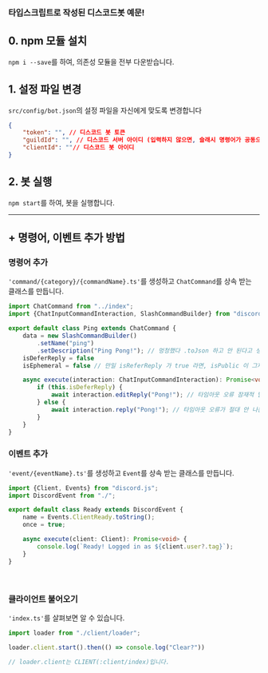 ### 타입스크립트로 작성된 디스코드봇 예문!

## 0. npm 모듈 설치

`npm i --save`를 하여, 의존성 모듈을 전부 다운받습니다.

## 1. 설정 파일 변경

`src/config/bot.json`의 설정 파일을 자신에게 맞도록 변경합니다

```json
{
    "token": "", // 디스코드 봇 토큰
    "guildId": "", // 디스코드 서버 아이디 (입력하지 않으면, 슬래시 명령어가 공동으로 등록됩니다)
    "clientId": ""// 디스코드 봇 아이디
}
```

## 2. 봇 실행

`npm start`를 하여, 봇을 실행합니다.

<hr>

## + 명령어, 이벤트 추가 방법

### 명령어 추가

`'command/{category}/{commandName}.ts'`를 생성하고 `ChatCommand`를 상속 받는 클래스를 만듭니다.

```typescript
import ChatCommand from "../index";
import {ChatInputCommandInteraction, SlashCommandBuilder} from "discord.js";

export default class Ping extends ChatCommand {
    data = new SlashCommandBuilder()
        .setName("ping")
        .setDescription("Ping Pong!"); // 멍청했다 .toJson 하고 안 된다고 생각하고 있었어 ㅋㅋ
    isDeferReply = false
    isEphemeral = false // 만일 isReferReply 가 true 라면, isPublic 이 그제서야 영향 받는다. 현상태는 아무 의미가 없다!

    async execute(interaction: ChatInputCommandInteraction): Promise<void> {
        if (this.isDeferReply) {
            await interaction.editReply("Pong!"); // 타임아웃 오류 잠재적 발생 블럭. 무조건 답장은 editReply로
        } else {
            await interaction.reply("Pong!"); // 타임아웃 오류가 절대 안 나는 명령어라면 reply. CommandExecutor 에서 deferReply 안 함!
        }
    }
}
```

### 이벤트 추가

`'event/{eventName}.ts'`를 생성하고 `Event`를 상속 받는 클래스를 만듭니다.

```typescript
import {Client, Events} from "discord.js";
import DiscordEvent from "./";

export default class Ready extends DiscordEvent {
    name = Events.ClientReady.toString();
    once = true;

    async execute(client: Client): Promise<void> {
        console.log(`Ready! Logged in as ${client.user?.tag}`);
    }
}
```

<br>

### 클라이언트 불어오기

`'index.ts'`를 살펴보면 알 수 있습니다.
```typescript
import loader from "./client/loader";

loader.client.start().then(() => console.log("Clear?"))

// loader.client는 CLIENT(:client/index)입니다.
```
